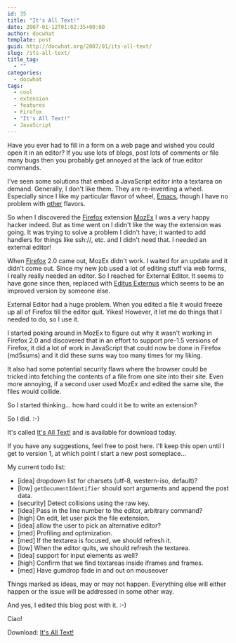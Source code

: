 ```yaml
---
id: 35
title: "It's All Text!"
date: 2007-01-12T01:02:35+00:00
author: docwhat
template: post
guid: http://docwhat.org/2007/01/its-all-text/
slug: /its-all-text/
title_tag:
  - ""
categories:
  - docwhat
tags:
  - cool
  - extension
  - features
  - Firefox
  - "It's All Text!"
  - JavaScript
---
```

Have you ever had to fill in a form on a web page and wished you could open it in an editor? If you use lots of blogs, post lots of comments or file many bugs then you probably get annoyed at the lack of true editor commands.

I've seen some solutions that embed a JavaScript editor into a textarea on demand. Generally, I don't like them. They are re-inventing a wheel. Especially since I like my particular flavor of wheel, [Emacs](http://emacswiki.org/), though I have no problem with [other](http://vim.org/) flavors.

So when I discovered the [Firefox](http://mozilla.com/) extension [MozEx](http://mozex.mozdev.org/) I was a very happy hacker indeed. But as time went on I didn't like the way the extension was going. It was trying to solve a problem I didn't have; it wanted to add handlers for things like ssh://, etc. and I didn't need that. I needed an external editor!

<!-- more -->

When [Firefox](http://mozilla.com/) 2.0 came out, MozEx didn't work. I waited for an update and it didn't come out. Since my new job used a lot of editing stuff via web forms, I really really needed an editor. So I reached for External Editor. It seems to have gone since then, replaced with [Editus Externus](http://addons.mozilla.org/firefox/1195/) which seems to be an improved version by someone else.

External Editor had a huge problem. When you edited a file it would freeze up all of Firefox till the editor quit. Yikes! However, it let me do things that I needed to do, so I use it.

I started poking around in MozEx to figure out why it wasn't working in Firefox 2.0 and discovered that in an effort to support pre-1.5 versions of Firefox, it did a lot of work in JavaScript that could now be done in Firefox (md5sums) and it did these sums way too many times for my liking.

It also had some potential security flaws where the browser could be tricked into fetching the contents of a file from one site into their site. Even more annoying, if a second user used MozEx and edited the same site, the files would collide.

So I started thinking... how hard could it be to write an extension?

So I did. :-)

It's called [It's All Text!](http://addons.mozilla.org/firefox/4125) and is available for download today.

If you have any suggestions, feel free to post here. I'll keep this open until I get to version 1, at which point I start a new post someplace...

My current todo list:

-   [idea] dropdown list for charsets (utf-8, western-iso, default)?
-   [low] `getDocumentIdentifier` should sort arguments and append the post data.
-   [security] Detect collisions using the raw key.
-   [idea] Pass in the line number to the editor, arbitrary command?
-   [high] On edit, let user pick the file extension.
-   [idea] allow the user to pick an alternative editor?
-   [med] Profiling and optimization.
-   [med] If the textarea is focused, we should refresh it.
-   [low] When the editor quits, we should refresh the textarea.
-   [idea] support for input elements as well?
-   [high] Confirm that we find textareas inside iframes and frames.
-   [med] Have gumdrop fade in and out on mouseover

Things marked as ideas, may or may not happen. Everything else will either happen or the issue will be addressed in some other way.

And yes, I edited this blog post with it. :-)

Ciao!

Download: [It's All Text!](http://addons.mozilla.org/firefox/4125)
